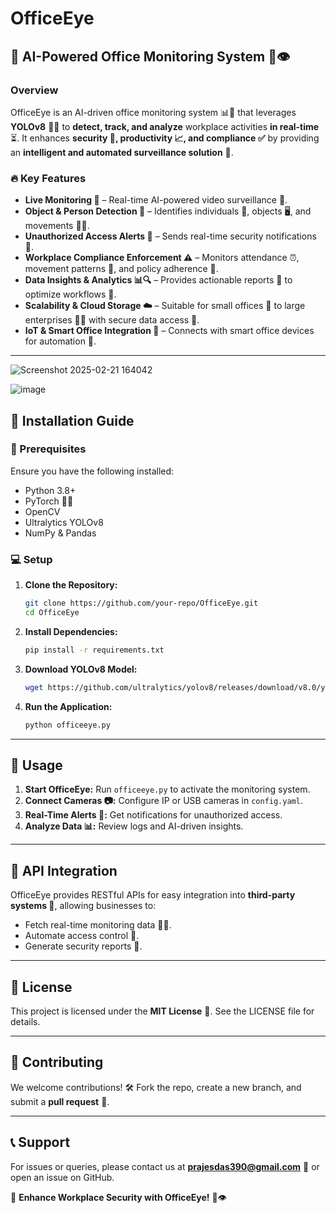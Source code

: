 # OfficeEye

## 🚀 AI-Powered Office Monitoring System 🏢👁️

### Overview
OfficeEye is an AI-driven office monitoring system 📊🚀 that leverages **YOLOv8** 🧠🎯 to **detect, track, and analyze** workplace activities **in real-time** ⏳. It enhances **security 🔐, productivity 📈, and compliance ✅** by providing an **intelligent and automated surveillance solution** 🤖.

### 🔥 Key Features
- **Live Monitoring 📡** – Real-time AI-powered video surveillance 🎥.
- **Object & Person Detection 🎯** – Identifies individuals 👥, objects 🖥️, and movements 🚶‍♂️.
- **Unauthorized Access Alerts 🚨** – Sends real-time security notifications 📩.
- **Workplace Compliance Enforcement ⚠️** – Monitors attendance ⏰, movement patterns 📍, and policy adherence 📜.
- **Data Insights & Analytics 📊🔍** – Provides actionable reports 📑 to optimize workflows 🔄.
- **Scalability & Cloud Storage ☁️** – Suitable for small offices 🏪 to large enterprises 🏢🏢 with secure data access 🔑.
- **IoT & Smart Office Integration 📡** – Connects with smart office devices for automation 🤖.

---
![Screenshot 2025-02-21 164042](https://github.com/user-attachments/assets/f7b1b565-43b6-4c66-ac2c-11494fefca13)

![image](https://github.com/user-attachments/assets/efb4efe2-6e6b-4d18-9c8d-4b689744c20f)


## 📌 Installation Guide
### 🔧 Prerequisites
Ensure you have the following installed:
- Python 3.8+
- PyTorch 🐍🔥
- OpenCV
- Ultralytics YOLOv8
- NumPy & Pandas

### 💻 Setup
1. **Clone the Repository:**
   ```bash
   git clone https://github.com/your-repo/OfficeEye.git
   cd OfficeEye
   ```
2. **Install Dependencies:**
   ```bash
   pip install -r requirements.txt
   ```
3. **Download YOLOv8 Model:**
   ```bash
   wget https://github.com/ultralytics/yolov8/releases/download/v8.0/yolov8n.pt
   ```
4. **Run the Application:**
   ```bash
   python officeeye.py
   ```

---

## 🎯 Usage
1. **Start OfficeEye:** Run `officeeye.py` to activate the monitoring system.
2. **Connect Cameras 📷:** Configure IP or USB cameras in `config.yaml`.
3. **Real-Time Alerts 🚨:** Get notifications for unauthorized access.
4. **Analyze Data 📊:** Review logs and AI-driven insights.

---

## 📡 API Integration
OfficeEye provides RESTful APIs for easy integration into **third-party systems 📡**, allowing businesses to:
- Fetch real-time monitoring data 🕵️‍♂️.
- Automate access control 🚪.
- Generate security reports 📑.

---

## 📜 License
This project is licensed under the **MIT License** 📝. See the LICENSE file for details.

---

## 🤝 Contributing
We welcome contributions! 🛠️ Fork the repo, create a new branch, and submit a **pull request** 🚀.

---

## 📞 Support
For issues or queries, please contact us at **prajesdas390@gmail.com** 📧 or open an issue on GitHub.

🚀 **Enhance Workplace Security with OfficeEye!** 🏢👁️

